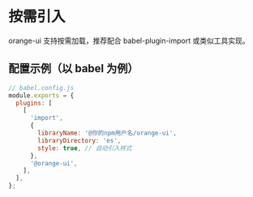 # 按需引入

orange-ui 支持按需加载，推荐配合 babel-plugin-import 或类似工具实现。

## 配置示例（以 babel 为例）

```js
// babel.config.js
module.exports = {
  plugins: [
    [
      'import',
      {
        libraryName: '@你的npm用户名/orange-ui',
        libraryDirectory: 'es',
        style: true, // 自动引入样式
      },
      '@orange-ui',
    ],
  ],
};
```
